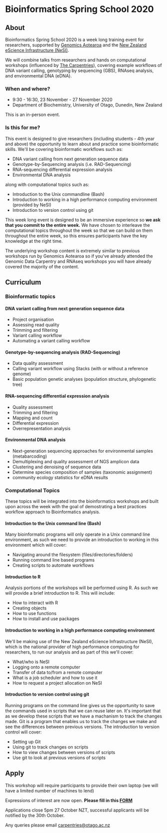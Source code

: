 # Bioinformatics Spring School 2020


## About

Bioinformatics Spring School 2020 is a week long training event for researchers, supported by [Genomics Aotearoa](https://www.genomics-aotearoa.org.nz) and the [New Zealand eScience Infrastructure (NeSI)](https://www.nesi.org.nz). 

We will combine talks from researchers and hands on computational workshops (influenced by [The Carpentries](https://www.carpentries.org)), covering example workflows of DNA variant calling, genotyping by sequencing (GBS), RNAseq analysis, and environmental DNA (eDNA).



### When and where?

- 9:30 - 16:30, 23 November - 27 November 2020
- Department of Biochemistry, University of Otago, Dunedin, New Zealand

This is an in-person event.

### Is this for me?

This event is designed to give researchers (including students - 4th year and above) the opportunity to learn about and practice some bioinformatic skills. We'll be covering bioinformatic workflows such as:

- DNA variant calling from next generation sequence data
- Genotype-by-Sequencing analysis (i.e. RAD-Sequencing)
- RNA-sequencing differential expression analysis
- Environmental DNA analysis

along with computational topics such as:

- Introduction to the Unix commandline (Bash)
- Introduction to working in a high performance computing environment (provided by NeSI)
- Introduction to version control using git

This week long event is designed to be an immersive experience so **we ask that you commit to the entire week.** We have chosen to interleave the computational topics throughout the week so that we can build on them throughout the entire week, so this ensures participants have the key knowledge at the right time.

The underlying workshop content is extremely similar to previous workshops run by Genomics Aotearoa so if you've already attended the Genomic Data Carpentry and RNAseq workshops you will have already covered the majority of the content.

## Curriculum


### Bioinformatic topics


#### DNA variant calling from next generation sequence data

- Project organisation
- Assessing read quality
- Trimming and filtering
- Variant calling workflow
- Automating a variant calling workflow


#### Genotype-by-sequencing analysis (RAD-Sequencing)
 
- Data quality assessment
- Calling variant workflow using Stacks (with or without a reference genome)
- Basic population genetic analyses (population structure, phylogenetic tree) 

#### RNA-sequencing differential expression analysis

- Quality assessment
- Trimming and filtering
- Mapping and count
- Differential expression
- Overrepresentation analysis

#### Environmental DNA analysis
 
- Next-generation sequencing approaches for environmental samples (metabarcoding)
- Demultiplexing and quality assessment of NGS amplicon data
- Clustering and denoising of sequence data
- Determine species composition of samples (taxonomic assignment)
- community ecology statistics for eDNA results

### Computational Topics

These topics will be integrated into the bioinformatics workshops and built upon across the week with the goal of demostrating a best practices workflow approach to Bioinformatics analysis.

#### Introduction to the Unix command line (Bash)

Many bioinformatic programs will only operate in a Unix command line environment, as such we need to provide an introduction to working in this environment which will cover:

- Navigating around the filesystem (files/directories/folders)
- Running command line based programs
- Creating scripts to automate workflows

#### Introduction to R

Analysis portions of the workshops will be performed using R. As such we will provide a brief introduction to R. This will include:

- How to interact with R
- Creating objects
- How to use functions
- How to install and use packages

#### Introduction to working in a high performance computing environment

We'll be making use of the New Zealand eScience Infrastructure (NeSI), which is the national provider of high performance computing for researchers, to run our analysis and as part of this we'll cover:

- What/who is NeSI
- Logging onto a remote computer
- Transfer of data to/from a remote computer
- What is a job scheduler and how to use it
- How to request a project allocation on NeSI


#### Introduction to version control using git

Running programs on the command line gives us the opportunity to save the commands used in scripts that we can reuse later on. It's important that as we develop these scripts that we have a machanism to track the changes made. Git is a program that enables us to track the changes we make and see the differences between previous versions. The introduction to version control will cover:

- Setting up Git
- Using git to track changes on scripts
- How to view changes between versions of scripts
- Use git to look at previous versions of scripts


## Apply

This workshop will require participants to provide their own laptop (we will have a limited number of machines to lend)

Expressions of interest are now open. **Please fill in this [FORM](https://docs.google.com/forms/d/e/1FAIpQLSc-VrWHva2qls4HTR3y1Qm6M1tWXC2vgpx7feo9x87CzHvgHA/viewform?usp=sf_link)**

Applications close 5pm 27 October NZT, successful applicants will be notified by the 30th October.

Any queries please email carpentries@otago.ac.nz
